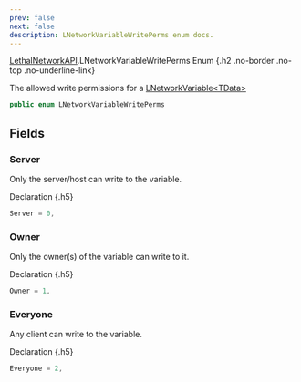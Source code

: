 ```yaml
---
prev: false
next: false
description: LNetworkVariableWritePerms enum docs.
---
```


[LethalNetworkAPI](/api/LethalNetworkAPI).LNetworkVariableWritePerms Enum {.h2 .no-border .no-top .no-underline-link}

The allowed write permissions for a [LNetworkVariable&lt;TData&gt;](/api/LethalNetworkAPI.LNetworkVariable)

```csharp
public enum LNetworkVariableWritePerms
```

## Fields

### Server

Only the server/host can write to the variable.

Declaration {.h5}

```csharp
Server = 0,
```

### Owner

Only the owner(s) of the variable can write to it.

Declaration {.h5}

```csharp
Owner = 1,
```

### Everyone

Any client can write to the variable.

Declaration {.h5}

```csharp
Everyone = 2,
```
